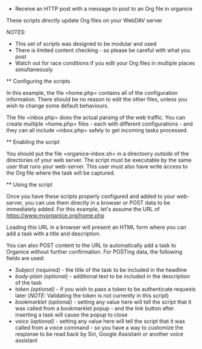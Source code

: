 * Receive an HTTP post with a message to post to an Org file in organice

These scripts *directly* update Org files on your WebDAV server

*NOTES*:
  - This set of scripts was designed to be modular and used
  - There is limited content checking - so please be careful with what you post
  - Watch out for race conditions if you edit your Org files in multiple places simultaneously

** Configuring the scripts

In this example, the file =home.php= contains all of the configuration information.  There should be no reason to edit the other files, unless you wish to change some default behaviours.

The file =inbox.php= does the actual parsing of the web traffic.  You can create multiple =home.php= files - each with different configurations - and they can all include =inbox.php= safely to get incoming tasks processed.

** Enabling the script

You should put the file =organice-inbox.sh= in a directoory *outside* of the directories of your web server.  The script must be executable by the same user that runs your web-server.  This user must also have write access to the Org file  where the task will be captured.

** Using the script

Once you have these scripts properly configured and added to your web-server, you can use them directly in a browser or POST data to be immediately added.  For this example, let's assume the URL of https://www.myorganice.org/home.php

Loading this URL in a browser will present an HTML form where you can add a task with a title and description.

You can also POST content to the URL to automatically add a task to Organice without further confirmation.  For POSTing data, the following fields are used:
- *Subject* _(required)_ - the title of the task to be included in the headline
- *body-plain* _(optional)_ - additional text to be included in the description of the task
- *token* _(optional)_ - if you wish to pass a token to be authenticate requests later (*NOTE:* Validating the token is not currently in this script)
- *bookmarklet* _(optional)_ - setting any value here will tell the script that it was called from a bookmarklet popup - and the link button after inserting a task will cause the popup to close
- *voice* _(optional)_ - setting any value here will tell the script that it was called from a voice command - so you have a way to customize the response to be read back by Siri, Google Assistant or another voice assistant
